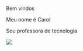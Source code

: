 Bem vindos 

Meu nome é Carol

Sou professora de tecnologia

![](https://media1.tenor.com/m/KX9BOauuVq0AAAAC/boo-roar.gif)


